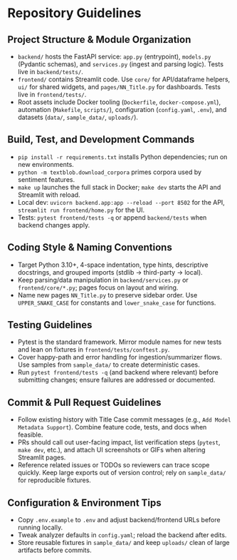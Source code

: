 # Repository Guidelines

## Project Structure & Module Organization
- `backend/` hosts the FastAPI service: `app.py` (entrypoint), `models.py` (Pydantic schemas), and `services.py` (ingest and parsing logic). Tests live in `backend/tests/`.
- `frontend/` contains Streamlit code. Use `core/` for API/dataframe helpers, `ui/` for shared widgets, and `pages/NN_Title.py` for dashboards. Tests live in `frontend/tests/`.
- Root assets include Docker tooling (`Dockerfile`, `docker-compose.yml`), automation (`Makefile`, `scripts/`), configuration (`config.yaml`, `.env`), and datasets (`data/`, `sample_data/`, `uploads/`).

## Build, Test, and Development Commands
- `pip install -r requirements.txt` installs Python dependencies; run on new environments.
- `python -m textblob.download_corpora` primes corpora used by sentiment features.
- `make up` launches the full stack in Docker; `make dev` starts the API and Streamlit with reload.
- Local dev: `uvicorn backend.app:app --reload --port 8502` for the API, `streamlit run frontend/home.py` for the UI.
- Tests: `pytest frontend/tests -q` or append `backend/tests` when backend changes apply.

## Coding Style & Naming Conventions
- Target Python 3.10+, 4-space indentation, type hints, descriptive docstrings, and grouped imports (stdlib → third-party → local).
- Keep parsing/data manipulation in `backend/services.py` or `frontend/core/*.py`; pages focus on layout and wiring.
- Name new pages `NN_Title.py` to preserve sidebar order. Use `UPPER_SNAKE_CASE` for constants and `lower_snake_case` for functions.

## Testing Guidelines
- Pytest is the standard framework. Mirror module names for new tests and lean on fixtures in `frontend/tests/conftest.py`.
- Cover happy-path and error handling for ingestion/summarizer flows. Use samples from `sample_data/` to create deterministic cases.
- Run `pytest frontend/tests -q` (and backend where relevant) before submitting changes; ensure failures are addressed or documented.

## Commit & Pull Request Guidelines
- Follow existing history with Title Case commit messages (e.g., `Add Model Metadata Support`). Combine feature code, tests, and docs when feasible.
- PRs should call out user-facing impact, list verification steps (`pytest`, `make dev`, etc.), and attach UI screenshots or GIFs when altering Streamlit pages.
- Reference related issues or TODOs so reviewers can trace scope quickly. Keep large exports out of version control; rely on `sample_data/` for reproducible fixtures.

## Configuration & Environment Tips
- Copy `.env.example` to `.env` and adjust backend/frontend URLs before running locally.
- Tweak analyzer defaults in `config.yaml`; reload the backend after edits.
- Store reusable fixtures in `sample_data/` and keep `uploads/` clean of large artifacts before commits.
